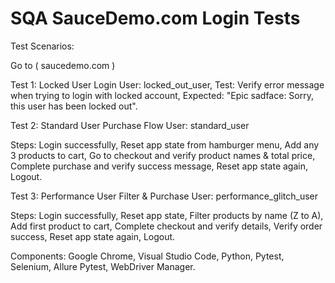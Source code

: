 # SQA SauceDemo.com Login Tests

Test Scenarios: 

Go to ( saucedemo.com )

Test 1: Locked User Login 
User: locked_out_user, 
Test: Verify error message when trying to login with locked account, 
Expected: "Epic sadface: Sorry, this user has been locked out". 

Test 2: Standard User Purchase Flow 
User: standard_user

Steps: 
Login successfully, 
Reset app state from hamburger menu, 
Add any 3 products to cart, 
Go to checkout and verify product names & total price, 
Complete purchase and verify success message, 
Reset app state again, 
Logout.

Test 3: Performance User Filter & Purchase 
User: performance_glitch_user

Steps:
Login successfully, 
Reset app state, 
Filter products by name (Z to A), 
Add first product to cart, 
Complete checkout and verify details, 
Verify order success, 
Reset app state again, 
Logout. 

Components: 
Google Chrome, 
Visual Studio Code, 
Python, 
Pytest, 
Selenium, 
Allure Pytest,
WebDriver Manager.
 
